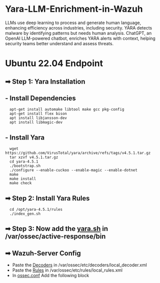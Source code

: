# Yara-LLM-Enrichment-in-Wazuh
LLMs use deep learning to process and generate human language, enhancing efficiency across industries, including security. YARA detects malware by identifying patterns but needs human analysis. ChatGPT, an OpenAI LLM-powered chatbot, enriches YARA alerts with context, helping security teams better understand and assess threats.

# Ubuntu 22.04 Endpoint
## ➡ Step 1: Yara Installation
   ## - Install Dependencies
      
      apt-get install automake libtool make gcc pkg-config
      apt-get install flex bison
      apt install libjansson-dev
      apt install libmagic-dev
      
  ## - Install Yara
      
      wget https://github.com/VirusTotal/yara/archive/refs/tags/v4.5.1.tar.gz
      tar xzvf v4.5.1.tar.gz
      cd yara-4.5.1
      ./bootstrap.sh
      ./configure --enable-cuckoo --enable-magic --enable-dotnet
      make
      make install
      make check
      

## ➡ Step 2: Install Yara Rules
      cd /opt/yara-4.5.1/rules
      ./index_gen.sh

## ➡ Step 3: Now add the [yara.sh](https://github.com/sujalthakur-03/Yara-LLM-Enrichment-in-Wazuh/blob/main/yara.sh) in /var/ossec/active-response/bin

## ➡ Wazuh-Server Config
   - Paste the [Decoders](https://github.com/sujalthakur-03/Yara-LLM-Enrichment-in-Wazuh/blob/main/local_decoder.xml) in /var/ossec/etc/decoders/local_decoder.xml
   - Paste the [Rules](https://github.com/sujalthakur-03/Yara-LLM-Enrichment-in-Wazuh/blob/main/local_rules.xml) in /var/ossec/etc/rules/local_rules.xml
   - In [ossec.conf](https://github.com/sujalthakur-03/Yara-LLM-Enrichment-in-Wazuh/blob/main/ossec.conf) Add the following block
